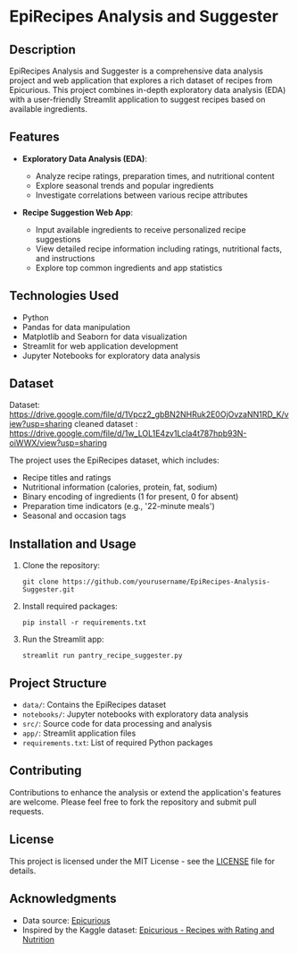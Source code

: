 # EpiRecipes Analysis and Suggester

## Description
EpiRecipes Analysis and Suggester is a comprehensive data analysis project and web application that explores a rich dataset of recipes from Epicurious. This project combines in-depth exploratory data analysis (EDA) with a user-friendly Streamlit application to suggest recipes based on available ingredients.

## Features
- **Exploratory Data Analysis (EDA)**: 
  - Analyze recipe ratings, preparation times, and nutritional content
  - Explore seasonal trends and popular ingredients
  - Investigate correlations between various recipe attributes

- **Recipe Suggestion Web App**:
  - Input available ingredients to receive personalized recipe suggestions
  - View detailed recipe information including ratings, nutritional facts, and instructions
  - Explore top common ingredients and app statistics

## Technologies Used
- Python
- Pandas for data manipulation
- Matplotlib and Seaborn for data visualization
- Streamlit for web application development
- Jupyter Notebooks for exploratory data analysis

## Dataset
Dataset: https://drive.google.com/file/d/1Vpcz2_gbBN2NHRuk2E0OjOvzaNN1RD_K/view?usp=sharing
cleaned dataset : https://drive.google.com/file/d/1w_LOL1E4zv1Lcla4t787hpb93N-oiWWX/view?usp=sharing                                                           

The project uses the EpiRecipes dataset, which includes:
- Recipe titles and ratings
- Nutritional information (calories, protein, fat, sodium)
- Binary encoding of ingredients (1 for present, 0 for absent)
- Preparation time indicators (e.g., '22-minute meals')
- Seasonal and occasion tags

## Installation and Usage
1. Clone the repository:
   ```
   git clone https://github.com/yourusername/EpiRecipes-Analysis-Suggester.git
   ```
2. Install required packages:
   ```
   pip install -r requirements.txt
   ```
3. Run the Streamlit app:
   ```
   streamlit run pantry_recipe_suggester.py
   ```

## Project Structure
- `data/`: Contains the EpiRecipes dataset
- `notebooks/`: Jupyter notebooks with exploratory data analysis
- `src/`: Source code for data processing and analysis
- `app/`: Streamlit application files
- `requirements.txt`: List of required Python packages

## Contributing
Contributions to enhance the analysis or extend the application's features are welcome. Please feel free to fork the repository and submit pull requests.

## License
This project is licensed under the MIT License - see the [LICENSE](LICENSE) file for details.

## Acknowledgments
- Data source: [Epicurious](https://www.epicurious.com/)
- Inspired by the Kaggle dataset: [Epicurious - Recipes with Rating and Nutrition](https://www.kaggle.com/hugodarwood/epirecipes)
